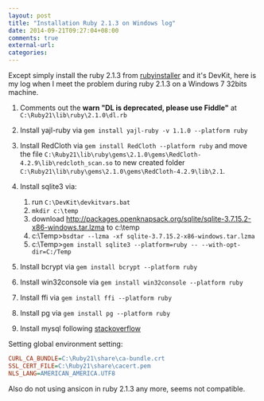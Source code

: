 ```yaml
---
layout: post
title: "Installation Ruby 2.1.3 on Windows log"
date: 2014-09-21T09:27:04+08:00
comments: true
external-url:
categories:
---
```


Except simply install the ruby 2.1.3 from [rubyinstaller](http://rubyinstaller.org/downloads/) and it's DevKit, here is my log when I meet the problem during ruby 2.1.3 on a Windows 7 32bits machine.

1. Comments out the **warn "DL is deprecated, please use Fiddle"** at `C:\Ruby21\lib\ruby\2.1.0\dl.rb`
1. Install yajl-ruby via `gem install yajl-ruby -v 1.1.0 --platform ruby`
1. Install RedCloth via `gem install RedCloth --platform ruby` and move the file `C:\Ruby21\lib\ruby\gems\2.1.0\gems\RedCloth-4.2.9\lib\redcloth_scan.so` to new created folder `C:\Ruby21\lib\ruby\gems\2.1.0\gems\RedCloth-4.2.9\lib\2.1`.
1. Install sqlite3 via:

    1. run `C:\DevKit\devkitvars.bat`
    2. `mkdir c:\temp`
    3. download http://packages.openknapsack.org/sqlite/sqlite-3.7.15.2-x86-windows.tar.lzma to c:\temp
    4. c:\Temp>`bsdtar --lzma -xf sqlite-3.7.15.2-x86-windows.tar.lzma`
    5. c:\Temp>`gem install sqlite3 --platform=ruby -- --with-opt-dir=C:/Temp`
1. Install bcrypt via `gem install bcrypt --platform ruby`
1. Install win32console via `gem install win32console --platform ruby`
1. Install ffi via `gem install ffi --platform ruby`
1. Install pg via `gem install pg --platform ruby`
1. Install mysql following [stackoverflow](http://stackoverflow.com/questions/19014117/ruby-mysql2-gem-installation-on-windows-7)

Setting global environment setting:

```ini
CURL_CA_BUNDLE=C:\Ruby21\share\ca-bundle.crt
SSL_CERT_FILE=C:\Ruby21\share\cacert.pem
NLS_LANG=AMERICAN_AMERICA.UTF8
```

Also do not using ansicon in ruby 2.1.3 any more, seems not compatible.